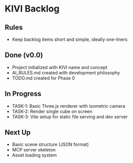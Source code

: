 # KIVI Backlog

## Rules
- Keep backlog items short and simple, ideally one-liners

## Done (v0.0)

- Project initialized with KIVI name and concept
- AI_RULES.md created with development philosophy
- TODO.md created for Phase 0

## In Progress

- TASK-1: Basic Three.js renderer with isometric camera
- TASK-2: Render single cube on screen
- TASK-3: Vite setup for static file serving and dev server

## Next Up

- Basic scene structure (JSON format)
- MCP server skeleton
- Asset loading system
